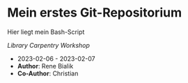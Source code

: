 # Mein erstes Git-Repositorium

Hier liegt mein Bash-Script  

*Library Carpentry Workshop*

- 2023-02-06 - 2023-02-07
- **Author**: Rene Bialik
- **Co-Author**: Christian
